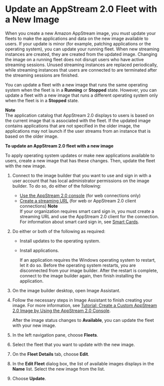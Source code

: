 # Update an AppStream 2\.0 Fleet with a New Image<a name="update-fleets-new-image"></a>

When you create a new Amazon AppStream image, you must update your fleets to make the applications and data on the new image available to users\. If your update is minor \(for example, patching applications or the operating system\), you can update your running fleet\. When new streaming instances are created, they are created from the updated image\. Changing the image on a running fleet does not disrupt users who have active streaming sessions\. Unused streaming instances are replaced periodically, while streaming instances that users are connected to are terminated after the streaming sessions are finished\. 

You can update a fleet with a new image that runs the same operating system when the fleet is in a **Running** or **Stopped** state\. However, you can update a fleet with a new image that runs a different operating system only when the fleet is in a **Stopped** state\.

**Note**  
The application catalog that AppStream 2\.0 displays to users is based on the current image that is associated with the fleet\. If the updated image contains applications that are not specified in the older image, the applications may not launch if the user streams from an instance that is based on the older image\.

**To update an AppStream 2\.0 fleet with a new image**

To apply operating system updates or make new applications available to users, create a new image that has these changes\. Then, update the fleet with the new image\. 

1. Connect to the image builder that you want to use and sign in with a user account that has local administrator permissions on the image builder\. To do so, do either of the following: 
   + [Use the AppStream 2\.0 console](managing-image-builders-connect.md#managing-image-builders-connect-console) \(for web connections only\)
   + [Create a streaming URL](managing-image-builders-connect.md#managing-image-builders-connect-streaming-URL) \(for web or AppStream 2\.0 client connections\)
**Note**  
If your organization requires smart card sign in, you must create a streaming URL and use the AppStream 2\.0 client for the connection\. For information about smart card sign in, see [Smart Cards](client-system-requirements-feature-support.md#feature-support-USB-devices-qualified-smart-cards)\.

1. Do either or both of the following as required: 
   + Install updates to the operating system\.
   + Install applications\.

     If an application requires the Windows operating system to restart, let it do so\. Before the operating system restarts, you are disconnected from your image builder\. After the restart is complete, connect to the image builder again, then finish installing the application\.

1. On the image builder desktop, open Image Assistant\. 

1. Follow the necessary steps in Image Assistant to finish creating your image\. For more information, see [Tutorial: Create a Custom AppStream 2\.0 Image by Using the AppStream 2\.0 Console](tutorial-image-builder.md)\.

   After the image status changes to **Available**, you can update the fleet with your new image\.

1. In the left navigation pane, choose **Fleets**\.

1. Select the fleet that you want to update with the new image\. 

1. On the **Fleet Details** tab, choose **Edit**\.

1. In the **Edit Fleet** dialog box, the list of available images displays in the **Name** list\. Select the new image from the list\. 

1. Choose **Update**\.